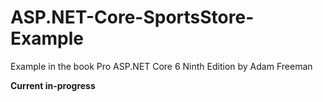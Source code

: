 # ASP.NET-Core-SportsStore-Example
Example in the book Pro ASP.NET Core 6 Ninth Edition by Adam Freeman

**Current in-progress**
